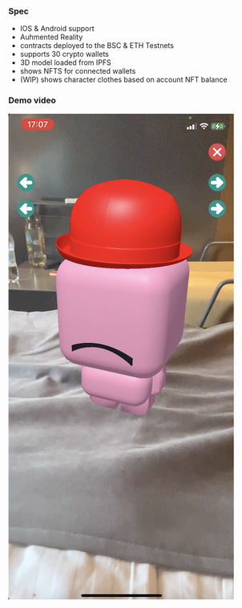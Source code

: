 ### Spec
 - IOS & Android support
 - Auhmented Reality
 - contracts deployed to the BSC & ETH Testnets
 - supports 30 crypto wallets
 - 3D model loaded from IPFS
 - shows NFTS for connected wallets
 - (WIP) shows character clothes based on account NFT balance 

### Demo video

[![video](docs/poster_image.png)](https://user-images.githubusercontent.com/10281464/112825517-82443600-9094-11eb-9c59-8368178b1dd3.mp4)

